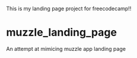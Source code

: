 This is my landing page project for freecodecamp!!

# muzzle_landing_page
An attempt at mimicing muzzle app landing page
